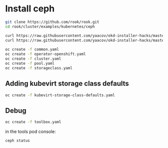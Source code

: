 # Install ceph

``` bash
git clone https://github.com/rook/rook.git
cd rook/cluster/examples/kubernetes/ceph

curl https://raw.githubusercontent.com/yaacov/okd-installer-hacks/master/ceph/kubevirt-storage-class-defaults.yaml > kubevirt-storage-class-defaults.yaml
curl https://raw.githubusercontent.com/yaacov/okd-installer-hacks/master/ceph/storageclass.yaml > storageclass.yaml
 
oc create -f common.yaml
oc create -f operator-openshift.yaml
oc create -f cluster.yaml
oc create -f pool.yaml
oc create -f storageclass.yaml

```

## Adding kubevirt storage class defaults

``` bash
oc create -f kubevirt-storage-class-defaults.yaml
```

## Debug

``` bash
oc create -f toolbox.yaml
```

in the tools pod console:

``` bash
ceph status
```
